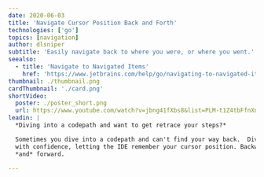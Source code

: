 ```yaml
---
date: 2020-06-03
title: 'Navigate Cursor Position Back and Forth'
technologies: ['go']
topics: [navigation]
author: dlsniper
subtitle: 'Easily navigate back to where you were, or where you went.'
seealso:
  - title: 'Navigate to Navigated Items'
    href: 'https://www.jetbrains.com/help/go/navigating-to-navigated-items.html'
thumbnail: ./thumbnail.png
cardThumbnail: './card.png'
shortVideo:
  poster: ./poster_short.png
  url: https://www.youtube.com/watch?v=jbng41fXbs8&list=PLM-t1Z4tbFfnXnghmtk6WVz10_pivOw25&index=8&t=0s
leadin: |
  *Diving into a codepath and want to get retrace your steps?*

  Sometimes you dive into a codepath and can't find your way back.  Dive
  with confidence, letting the IDE remember your cursor position. Backward
  *and* forward.

---
```

